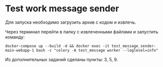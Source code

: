 # Test work message sender

Для запуска необходимо загрузить архив с кодом и извлечь. 

Через терминал перейти в папку с извлеченными файлами и запустить команду:

````
docker-compose up --build -d && docker exec -it test_message_sender-main-webapp-1 bash -c "celery -A test_message worker --loglevel=info" 
````

Из дополнительных заданий сделаны пункты: 3, 5, 9.